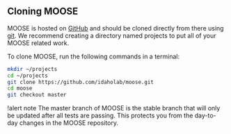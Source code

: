 ## Cloning MOOSE

MOOSE is hosted on [GitHub](https://github.com/idaholab/moose) and should be cloned directly from
there using [git](https://git-scm.com/). We recommend creating a directory named projects to put all
of your MOOSE related work.

To clone MOOSE, run the following commands in a terminal:

```bash
mkdir ~/projects
cd ~/projects
git clone https://github.com/idaholab/moose.git
cd moose
git checkout master
```

!alert note
The master branch of MOOSE is the stable branch that will only be updated after all tests are
passing. This protects you from the day-to-day changes in the MOOSE repository.
